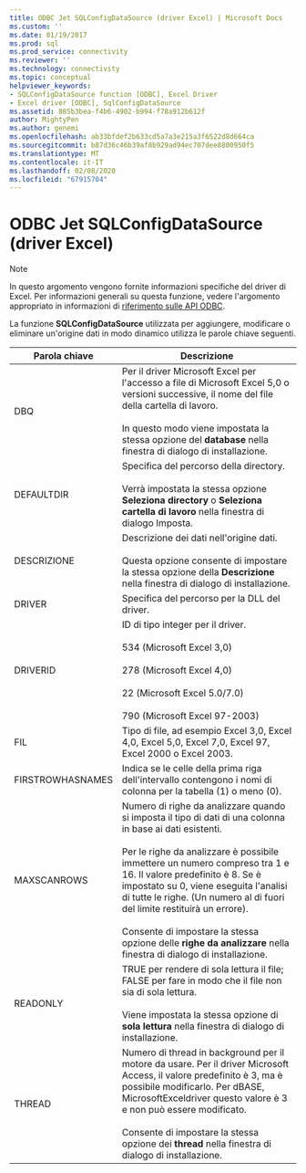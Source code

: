 ```yaml
---
title: ODBC Jet SQLConfigDataSource (driver Excel) | Microsoft Docs
ms.custom: ''
ms.date: 01/19/2017
ms.prod: sql
ms.prod_service: connectivity
ms.reviewer: ''
ms.technology: connectivity
ms.topic: conceptual
helpviewer_keywords:
- SQLConfigDataSource function [ODBC], Excel Driver
- Excel driver [ODBC], SqlConfigDataSource
ms.assetid: 885b3bea-f4b6-4902-b994-f78a912b612f
author: MightyPen
ms.author: genemi
ms.openlocfilehash: ab33bfdef2b633cd5a7a3e215a3f6522d8d664ca
ms.sourcegitcommit: b87d36c46b39af8b929ad94ec707dee8800950f5
ms.translationtype: MT
ms.contentlocale: it-IT
ms.lasthandoff: 02/08/2020
ms.locfileid: "67915704"
---
```

# <a name="odbc-jet-sqlconfigdatasource-excel-driver"></a>ODBC Jet SQLConfigDataSource (driver Excel)
> [!NOTE]  
>  In questo argomento vengono fornite informazioni specifiche del driver di Excel. Per informazioni generali su questa funzione, vedere l'argomento appropriato in informazioni di [riferimento sulle API ODBC](../../odbc/reference/syntax/odbc-api-reference.md).  
  
 La funzione **SQLConfigDataSource** utilizzata per aggiungere, modificare o eliminare un'origine dati in modo dinamico utilizza le parole chiave seguenti.  
  
|Parola chiave|Descrizione|  
|-------------|-----------------|  
|DBQ|Per il driver Microsoft Excel per l'accesso a file di Microsoft Excel 5,0 o versioni successive, il nome del file della cartella di lavoro.<br /><br /> In questo modo viene impostata la stessa opzione del **database** nella finestra di dialogo di installazione.|  
|DEFAULTDIR|Specifica del percorso della directory.<br /><br /> Verrà impostata la stessa opzione **Seleziona directory** o **Seleziona cartella di lavoro** nella finestra di dialogo Imposta.|  
|DESCRIZIONE|Descrizione dei dati nell'origine dati.<br /><br /> Questa opzione consente di impostare la stessa opzione della **Descrizione** nella finestra di dialogo di installazione.|  
|DRIVER|Specifica del percorso per la DLL del driver.|  
|DRIVERID|ID di tipo integer per il driver.<br /><br /> 534 (Microsoft Excel 3,0)<br /><br /> 278 (Microsoft Excel 4,0)<br /><br /> 22 (Microsoft Excel 5.0/7.0)<br /><br /> 790 (Microsoft Excel 97-2003)|  
|FIL|Tipo di file, ad esempio Excel 3,0, Excel 4,0, Excel 5,0, Excel 7,0, Excel 97, Excel 2000 o Excel 2003.|  
|FIRSTROWHASNAMES|Indica se le celle della prima riga dell'intervallo contengono i nomi di colonna per la tabella (1) o meno (0).|  
|MAXSCANROWS|Numero di righe da analizzare quando si imposta il tipo di dati di una colonna in base ai dati esistenti.<br /><br /> Per le righe da analizzare è possibile immettere un numero compreso tra 1 e 16. Il valore predefinito è 8. Se è impostato su 0, viene eseguita l'analisi di tutte le righe. (Un numero al di fuori del limite restituirà un errore).<br /><br /> Consente di impostare la stessa opzione delle **righe da analizzare** nella finestra di dialogo di installazione.|  
|READONLY|TRUE per rendere di sola lettura il file; FALSE per fare in modo che il file non sia di sola lettura.<br /><br /> Viene impostata la stessa opzione di **sola lettura** nella finestra di dialogo di installazione.|  
|THREAD|Numero di thread in background per il motore da usare. Per il driver Microsoft Access, il valore predefinito è 3, ma è possibile modificarlo. Per dBASE, MicrosoftExceldriver questo valore è 3 e non può essere modificato.<br /><br /> Consente di impostare la stessa opzione dei **thread** nella finestra di dialogo di installazione.|
